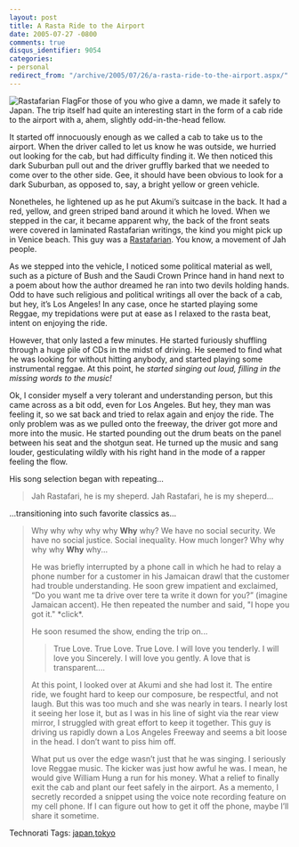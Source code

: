 ```yaml
---
layout: post
title: A Rasta Ride to the Airport
date: 2005-07-27 -0800
comments: true
disqus_identifier: 9054
categories:
- personal
redirect_from: "/archive/2005/07/26/a-rasta-ride-to-the-airport.aspx/"
---
```


![Rastafarian Flag](https://haacked.com/images/RastafariFlag.jpg)For
those of you who give a damn, we made it safely to Japan. The trip
itself had quite an interesting start in the form of a cab ride to the
airport with a, ahem, slightly odd-in-the-head fellow.

It started off innocuously enough as we called a cab to take us to the
airport. When the driver called to let us know he was outside, we
hurried out looking for the cab, but had difficulty finding it. We then
noticed this dark Suburban pull out and the driver gruffly barked that
we needed to come over to the other side. Gee, it should have been
obvious to look for a dark Suburban, as opposed to, say, a bright yellow
or green vehicle.

Nonetheles, he lightened up as he put Akumi’s suitcase in the back. It
had a red, yellow, and green striped band around it which he loved. When
we stepped in the car, it became apparent why, the back of the front
seats were covered in laminated Rastafarian writings, the kind you might
pick up in Venice beach. This guy was a
[Rastafarian](http://en.wikipedia.org/wiki/Rastafari). You know, a
movement of Jah people.

As we stepped into the vehicle, I noticed some political material as
well, such as a picture of Bush and the Saudi Crown Prince hand in hand
next to a poem about how the author dreamed he ran into two devils
holding hands. Odd to have such religious and political writings all
over the back of a cab, but hey, it’s Los Angeles! In any case, once he
started playing some Reggae, my trepidations were put at ease as I
relaxed to the rasta beat, intent on enjoying the ride.

However, that only lasted a few minutes. He started furiously shuffling
through a huge pile of CDs in the midst of driving. He seemed to find
what he was looking for without hitting anybody, and started playing
some instrumental reggae. At this point, he *started singing out loud,
filling in the missing words to the music!*

Ok, I consider myself a very tolerant and understanding person, but this
came across as a bit odd, even for Los Angeles. But hey, they man was
feeling it, so we sat back and tried to relax again and enjoy the ride.
The only problem was as we pulled onto the freeway, the driver got more
and more into the music. He started pounding out the drum beats on the
panel between his seat and the shotgun seat. He turned up the music and
sang louder, gesticulating wildly with his right hand in the mode of a
rapper feeling the flow.

His song selection began with repeating...

> Jah Rastafari, he is my sheperd. Jah Rastafari, he is my sheperd...

...transitioning into such favorite classics as...

> Why why why why why **Why** why? We have no social security. We have
> no social justice. Social inequality. How much longer? Why why why why
> **Why** why...
>
> He was briefly interrupted by a phone call in which he had to relay a
> phone number for a customer in his Jamaican drawl that the customer
> had trouble understanding. He soon grew impatient and exclaimed, “Do
> you want me ta drive over tere ta write it down for you?” (imagine
> Jamaican accent). He then repeated the number and said, "I hope you
> got it." \*click\*.
>
> He soon resumed the show, ending the trip on...
>
> > True Love. True Love. True Love. I will love you tenderly. I will
> > love you Sincerely. I will love you gently. A love that is
> > transparent....
>
> At this point, I looked over at Akumi and she had lost it. The entire
> ride, we fought hard to keep our composure, be respectful, and not
> laugh. But this was too much and she was nearly in tears. I nearly
> lost it seeing her lose it, but as I was in his line of sight via the
> rear view mirror, I struggled with great effort to keep it together.
> This guy is driving us rapidly down a Los Angeles Freeway and seems a
> bit loose in the head. I don’t want to piss him off.
>
> What put us over the edge wasn’t just that he was singing. I seriously
> love Reggae music. The kicker was just how awful he was. I mean, he
> would give William Hung a run for his money. What a relief to finally
> exit the cab and plant our feet safely in the airport. As a memento, I
> secretly recorded a snippet using the voice note recording feature on
> my cell phone. If I can figure out how to get it off the phone, maybe
> I’ll share it sometime.

Technorati Tags:
[japan](http://technorati.com/tags/japan),[tokyo](http://technorati.com/tags/tokyo)

